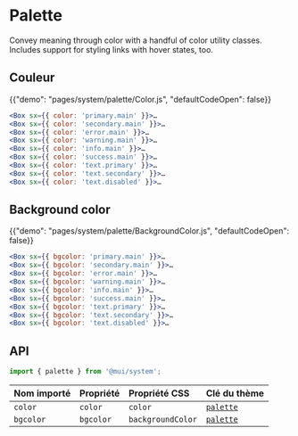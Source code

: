 # Palette

<p class="description">Convey meaning through color with a handful of color utility classes. Includes support for styling links with hover states, too.</p>

## Couleur

{{"demo": "pages/system/palette/Color.js", "defaultCodeOpen": false}}

```jsx
<Box sx={{ color: 'primary.main' }}>…
<Box sx={{ color: 'secondary.main' }}>…
<Box sx={{ color: 'error.main' }}>…
<Box sx={{ color: 'warning.main' }}>…
<Box sx={{ color: 'info.main' }}>…
<Box sx={{ color: 'success.main' }}>…
<Box sx={{ color: 'text.primary' }}>…
<Box sx={{ color: 'text.secondary' }}>…
<Box sx={{ color: 'text.disabled' }}>…
```

## Background color

{{"demo": "pages/system/palette/BackgroundColor.js", "defaultCodeOpen": false}}

```jsx
<Box sx={{ bgcolor: 'primary.main' }}>…
<Box sx={{ bgcolor: 'secondary.main' }}>…
<Box sx={{ bgcolor: 'error.main' }}>…
<Box sx={{ bgcolor: 'warning.main' }}>…
<Box sx={{ bgcolor: 'info.main' }}>…
<Box sx={{ bgcolor: 'success.main' }}>…
<Box sx={{ bgcolor: 'text.primary' }}>…
<Box sx={{ bgcolor: 'text.secondary' }}>…
<Box sx={{ bgcolor: 'text.disabled' }}>…
```

## API

```js
import { palette } from '@mui/system';
```

| Nom importé | Propriété | Propriété CSS     | Clé du thème                                                     |
|:----------- |:--------- |:----------------- |:---------------------------------------------------------------- |
| `color`     | `color`   | `color`           | [`palette`](/customization/default-theme/?expand-path=$.palette) |
| `bgcolor`   | `bgcolor` | `backgroundColor` | [`palette`](/customization/default-theme/?expand-path=$.palette) |
